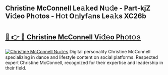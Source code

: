 ## Christine McConnell Le𝚊𝚔ed N𝚞𝚍e - Part-kjZ Vi𝚍eo Ph𝚘tos - H𝚘t O𝚗lyf𝚊ns Le𝚊𝚔s XC26b

# <h2><a href="http://hf6k3x.feru.top/?c=Christine+McConnell">🔗 👉 🔴 Christine McConnell Vi𝚍𝚎o Ph𝚘t𝚘𝚜</a></h2>

[![Christine McConnell Nu𝚍𝚎s](https://i.imgur.com/0TWrTi3.gif)](http://hf6k3x.feru.top/?c=Christine+McConnell)
Digital personality Christine McConnell specializing in dance and lifestyle content on social platforms. Respected expert Christine McConnell, recognized for their expertise and leadership in their field. 
